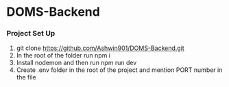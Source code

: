 # DOMS-Backend

### Project Set Up
 1) git clone https://github.com/Ashwin901/DOMS-Backend.git
 2) In the root of the folder run <span color="grey">npm i</span>
 3) Install nodemon and then run <span color="grey">npm run dev</span>
 4) Create .env folder in the root of the project and mention PORT number in the file
